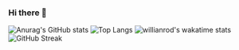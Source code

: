 ### Hi there 👋

<!--
**tenkuuninja/tenkuuninja** is a ✨ _special_ ✨ repository because its `README.md` (this file) appears on your GitHub profile.

Here are some ideas to get you started:

- 🔭 I’m currently working on ...
- 🌱 I’m currently learning ...
- 👯 I’m looking to collaborate on ...
- 🤔 I’m looking for help with ...
- 💬 Ask me about ...
- 📫 How to reach me: ...
- 😄 Pronouns: ...
- ⚡ Fun fact: ...
-->



![Anurag's GitHub stats](https://github-readme-stats.vercel.app/api?username=tenkuuninja)
![Top Langs](https://github-readme-stats.vercel.app/api/top-langs/?username=tenkuuninja&layout=compact)
![willianrod's wakatime stats](https://github-readme-stats.vercel.app/api/wakatime?username=tenkuuninja)
![GitHub Streak](https://github-readme-streak-stats.herokuapp.com/?user=tenkuuninja)

